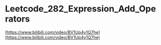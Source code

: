 # Leetcode_282_Expression_Add_Operators

[https://www.bilibili.com/video/BV1Up4y1Q7he](https://www.bilibili.com/video/BV1Up4y1Q7he)